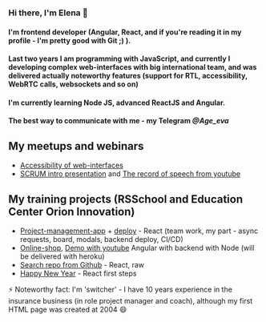 ### Hi there, I'm Elena 👋


#### I'm frontend developer (Angular, React, and if you're reading it in my profile - I'm pretty good with Git ;) ).
#### Last two years I am programming with JavaScript, and currently I developing complex web-interfaces with big international team, and was delivered actually noteworthy features (support for RTL, accessibility, WebRTC calls, websockets and so on)
#### I'm currently learning Node JS, advanced ReactJS and Angular.

#### The best way to communicate with me - my Telegram ***@Age_eva***

## My meetups and webinars

- [Accessibility of web-interfaces](https://ezabaluevaa11y.netlify.app/)
- [SCRUM intro presentation](https://zabalueva.github.io/presentation/) and
[The record of speech from youtube](https://www.youtube.com/watch?v=1ux1eZxmTYg)

## My training projects (RSSchool and Education Center Orion Innovation)
- [Project-management-app](https://github.com/BlackBerryID/project-management-app/) + [deploy](https://pma-team13.netlify.app/) - React (team work, my part - async requests, board, modals, backend deploy, CI/CD)
- [Online-shop](https://rs-school-zabalueva.netlify.app/), [Demo with youtube](https://www.youtube.com/watch?v=HtOTR_s2lJ0) Angular with backend with Node (will be delivered with heroku)
- [Search repo from Github](https://zabaluevareact6.netlify.app/Cards) - React, raw
- [Happy New Year](https://zabalueva.github.io/react_first/) - React first steps

⚡ Noteworthy fact:  I'm 'switcher' - I have 10 years experience in the insurance business (in role project manager and coach), although my first HTML page was created at 2004 😄
